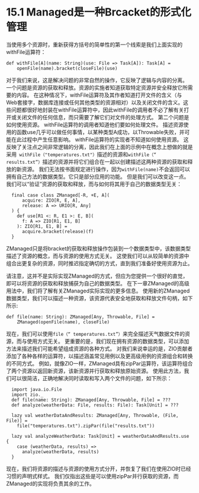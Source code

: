 # 15.1 Managed是一种Brcacket的形式化管理
当使用多个资源时，重新获得方括号的简单性的第一个线索是我们上面实现的withFile运算符：
```
def withFile[A](name: String)(use: File => Task[A]): Task[A] = 
    openFile(name).bracket(closeFile)(use)
```

对于我们来说，这是解决问题的非常自然的操作，它反映了逻辑与内容的分离。
一个问题是资源的获取和释放。资源的实施者知道获取特定资源并安全释放它所需要的内容。
在这种情况下，withFile运算符及其作者知道打开文件的含义（与Web套接字，数据库连接或任何其他类型的资源相对）以及关闭文件的含义。这些问题都很好地封装在withFile运算符中，因此withFile的调用者不必了解有关打开或关闭文件的任何信息，而只需要了解它们对文件的处理方式。
第二个问题是如何使用资源。 withFile运算符的调用者知道他们要如何处理文件。
描述资源使用的函数use几乎可以做任何事情，以某种类型A成功，以Throwable失败，并可能在此过程中产生任意影响。 withFile运算符的实现者不知道如何使用资源。
这反映了关注点之间非常逻辑的分离，因此我们在上面的示例中在概念上想做的就是采用` withFile（"temperatures.txt"）`描述的资源和`withFile（“ results.txt”）`描述的资源并将它们组合在一起以创建描述这两种资源的获取和释放的新资源。
我们无法按书面规定进行操作，因为`withFile(name)`不会返回可以拥有自己方法的数据类型。它只是部分应用的功能。
但是我们可以改变这一点。我们可以“验证”资源的获取和释放，而与如何将其用于自己的数据类型无关：

```
  final case class ZManaged[-R, +E, A](
      acquire: ZIO[R, E, A],
      release: A => URIO[R, Any]
  ) {
    def use[R1 <: R, E1 >: E, B](
      f: A => ZIO[R1, E1, B]
    ): ZIO[R1, E1, B] =
      acquire.bracket(release)(f)
  }
```

ZManaged只是将bracket的获取和释放操作包装到一个数据类型中，该数据类型描述了资源的概念，而与资源的使用方式无关。 这使我们可以从较简单的资源中组合出更复杂的资源，同时推迟指定确切的方式，直到我们准备好使用资源为止。

请注意，这并不是实际实现ZManaged的方式，但应为您提供一个很好的直觉，即可以将资源的获取和释放捕获为自己的数据类型。 在下一章ZManaged的高级用法中，我们将了解有关ZManaged实际实现的更多信息。
使用新的ZManaged数据类型，我们可以描述一种资源，该资源代表安全地获取和释放文件句柄，如下所示:

```
def file(name: String): ZManaged[Any, Throwable, File] = 
    ZManaged(openFile(name), closeFile)
```

现在，我们可以使用`file（“ temperatures.txt”）`来完全描述天气数据文件的资源，而与使用方式无关。 更重要的是，我们现在拥有资源的数据类型，可以添加方法来描述我们可能希望组成资源的各种方式。
对我们来说幸运的是，ZIO贡献者添加了各种各样的运算符，以描述涵盖常见用例以及更高级用例的资源组合和转换的不同方式。
例如，就像ZIO一样，ZManaged具有zipPar运算符，该运算符组合了两个资源以返回新资源，该新资源并行获取和释放原始资源。 使用此方法，我们可以很简洁，正确地解决同时读取和写入两个文件的问题，如下所示：
```
  import java.io.File
  import zio._
  def file(name: String): ZManaged[Any, Throwable, File] = ???
  def analyze(weatherData: File, results: File): Task[Unit] = ???
  
  lazy val weatherDataAndResults: ZManaged[Any, Throwable, (File, File)] =
    file("temperatures.txt").zipPar(file("results.txt"))
    
  lazy val analyzeWeatherData: Task[Unit] = weatherDataAndResults.use {
    case (weatherData, results) =>
      analyze(weatherData, results)
  }
```
现在，我们将资源的描述与资源的使用方式分开，并恢复了我们在使用ZIO时已经习惯的声明式样式。 我们仅指出这些是可以使用zipPar并行获取的资源，而ZManaged的实现将负责其余的工作。